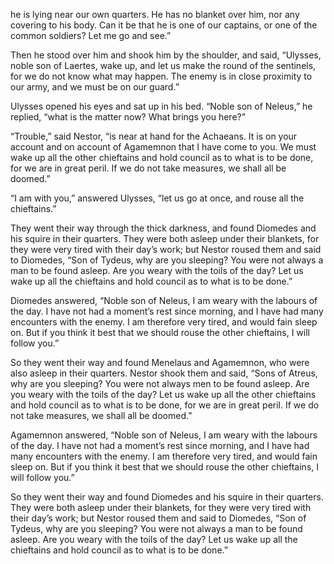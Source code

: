 
he is lying near our own quarters. He has no blanket
over him, nor any covering to his body. Can it be that he is one of our
captains, or one of the common soldiers? Let me go and see.”

Then he stood over him and shook him by the shoulder, and said,
“Ulysses, noble son of Laertes, wake up, and let us make the round of
the sentinels, for we do not know what may happen. The enemy is in
close proximity to our army, and we must be on our guard.”

Ulysses opened his eyes and sat up in his bed. “Noble son of Neleus,” he replied, “what is the matter now? What brings you here?”

“Trouble,” said Nestor, “is near at hand for the Achaeans. It is on your account and on account of Agamemnon that I have come to you. We must wake up all the other chieftains and hold council as to what is to be done, for we are in great peril. If we do not take measures, we shall all be doomed.”

“I am with you,” answered Ulysses, “let us go at once, and rouse all the chieftains.”

They went their way through the thick darkness, and found Diomedes and his squire in their quarters. They were both asleep under their blankets, for they were very tired with their day’s work; but Nestor roused them and said to Diomedes, “Son of Tydeus, why are you sleeping? You were not always a man to be found asleep. Are you weary with the toils of the day? Let us wake up all the chieftains and hold council as to what is to be done.”

Diomedes answered, “Noble son of Neleus, I am weary with the labours of the day. I have not had a moment’s rest since morning, and I have had many encounters with the enemy. I am therefore very tired, and would fain sleep on. But if you think it best that we should rouse the other chieftains, I will follow you.”

So they went their way and found Menelaus and Agamemnon, who were also asleep in their quarters. Nestor shook them and said, “Sons of Atreus, why are you sleeping? You were not always men to be found asleep. Are you weary with the toils of the day? Let us wake up all the other chieftains and hold council as to what is to be done, for we are in great peril. If we do not take measures, we shall all be doomed.”

Agamemnon answered, “Noble son of Neleus, I am weary with the labours of the day. I have not had a moment’s rest since morning, and I have had many encounters with the enemy. I am therefore very tired, and would fain sleep on. But if you think it best that we should rouse the other chieftains, I will follow you.”

So they went their way and found Diomedes and his squire in their quarters. They were both asleep under their blankets, for they were very tired with their day’s work; but Nestor roused them and said to Diomedes, “Son of Tydeus, why are you sleeping? You were not always a man to be found asleep. Are you weary with the toils of the day? Let us wake up all the chieftains and hold council as to what is to be done.”

